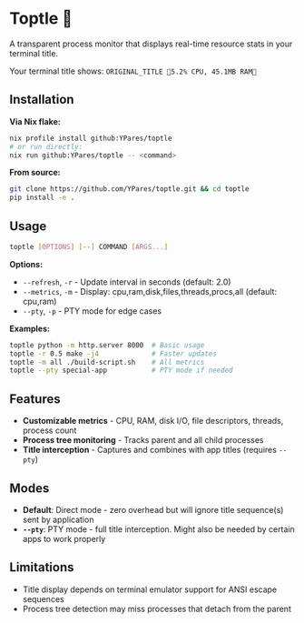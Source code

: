 # Toptle 🐢

A transparent process monitor that displays real-time resource stats in your
terminal title.

Your terminal title shows: `ORIGINAL_TITLE 🐢5.2% CPU, 45.1MB RAM🐢`

## Installation

**Via Nix flake:**

```bash
nix profile install github:YPares/toptle
# or run directly:
nix run github:YPares/toptle -- <command>
```

**From source:**

```bash
git clone https://github.com/YPares/toptle.git && cd toptle
pip install -e .
```

## Usage

```bash
toptle [OPTIONS] [--] COMMAND [ARGS...]
```

**Options:**

- `--refresh`, `-r` - Update interval in seconds (default: 2.0)
- `--metrics`, `-m` - Display: cpu,ram,disk,files,threads,procs,all (default:
  cpu,ram)
- `--pty`, `-p` - PTY mode for edge cases

**Examples:**

```bash
toptle python -m http.server 8000  # Basic usage
toptle -r 0.5 make -j4             # Faster updates  
toptle -m all ./build-script.sh    # All metrics
toptle --pty special-app           # PTY mode if needed
```

## Features

- **Customizable metrics** - CPU, RAM, disk I/O, file descriptors, threads,
  process count
- **Process tree monitoring** - Tracks parent and all child processes
- **Title interception** - Captures and combines with app titles (requires
  `--pty`)

## Modes

- **Default**: Direct mode - zero overhead but will ignore title sequence(s) sent
  by application
- **`--pty`**: PTY mode - full title interception. Might also be needed by
  certain apps to work properly

## Limitations

- Title display depends on terminal emulator support for ANSI escape sequences
- Process tree detection may miss processes that detach from the parent
